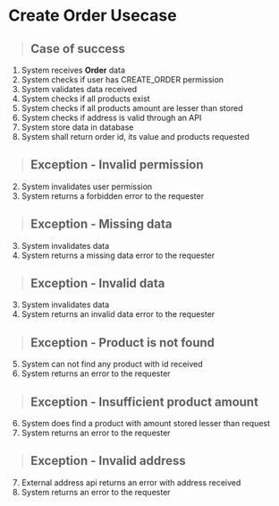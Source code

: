 # Create Order Usecase

> ## Case of success
1. System receives **Order** data
2. System checks if user has CREATE_ORDER permission
3. System validates data received
4. System checks if all products exist
5. System checks if all products amount are lesser than stored
6. System checks if address is valid through an API
7. System store data in database
8. System shall return order id, its value and products requested

> ## Exception - Invalid permission
2. System invalidates user permission
3. System returns a forbidden error to the requester

> ## Exception - Missing data
3. System invalidates data
4. System returns a missing data error to the requester

> ## Exception - Invalid data
3. System invalidates data
4. System returns an invalid data error to the requester

> ## Exception - Product is not found
5. System can not find any product with id received
6. System returns an error to the requester

> ## Exception - Insufficient product amount
6. System does find a product with amount stored lesser than request
7. System returns an error to the requester

> ## Exception - Invalid address
7. External address api returns an error with address received
8. System returns an error to the requester

